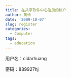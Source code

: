 ```yaml
---
title: 在共享软件中心注册的帐户
author: 黄俭
date: '2009-10-07'
slug: register
categories:
  - Computer
tags:
  - education
---
```

用户名：cidarhuang

密码：889927hj